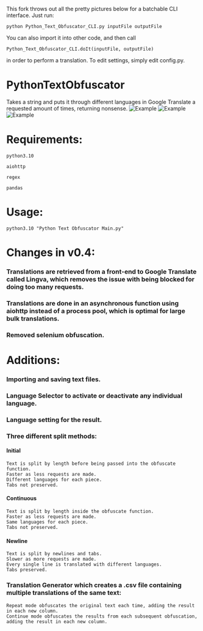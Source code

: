 This fork throws out all the pretty pictures below for a batchable CLI interface. Just run:

```python Python_Text_Obfuscator_CLI.py inputFile outputFile```

You can also import it into other code, and then call

```Python_Text_Obfuscator_CLI.doIt(inputFile, outputFile)```

in order to perform a translation. To edit settings, simply edit config.py.

# PythonTextObfuscator
Takes a string and puts it through different languages in Google Translate a requested amount of times, returning nonsense.
![Example](https://user-images.githubusercontent.com/77307334/152076751-3c058117-dff9-4a58-a6de-e62f0e61e380.png)
![Example](https://user-images.githubusercontent.com/77307334/152076769-42a3fcc1-9b1c-45d6-83fd-1a58e361a132.png)
![Example](https://user-images.githubusercontent.com/77307334/152076775-79ba754d-a2d1-458e-9770-d17c279c3c55.png)


# Requirements:

    python3.10
    
    aiohttp
    
    regex
    
    pandas
    
# Usage:

    python3.10 "Python Text Obfuscator Main.py"
    
# Changes in v0.4:

### Translations are retrieved from a front-end to Google Translate called Lingva, which removes the issue with being blocked for doing too many requests.

### Translations are done in an asynchronous function using aiohttp instead of a process pool, which is optimal for large bulk translations.

### Removed selenium obfuscation.

# Additions:

### Importing and saving text files.
    
### Language Selector to activate or deactivate any individual language.
### Language setting for the result.
    
### Three different split methods:
#### Initial
    Text is split by length before being passed into the obfuscate function.
    Faster as less requests are made.
    Different languages for each piece.
    Tabs not preserved.
#### Continuous
    Text is split by length inside the obfuscate function.
    Faster as less requests are made.
    Same languages for each piece.
    Tabs not preserved.
#### Newline
    Text is split by newlines and tabs.
    Slower as more requests are made.
    Every single line is translated with different languages.
    Tabs preserved.
### Translation Generator which creates a .csv file containing multiple translations of the same text:
    Repeat mode obfuscates the original text each time, adding the result in each new column.
    Continue mode obfuscates the results from each subsequent obfuscation, adding the result in each new column.

